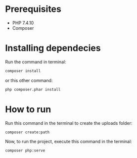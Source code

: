 # Prerequisites

- PHP 7.4.10
- Composer

# Installing dependecies

Run the command in terminal:

```bash
composer install
```

or this other command:

```bash
php composer.phar install
```

# How to run

Run this command in the terminal to create the uploads folder:

```bash
composer create:path
```

Now, to run the project, execute this command in the terminal:

```bash
composer php:serve
```
